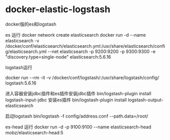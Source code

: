 # docker-elastic-logstash
docker版的es和logstash

es 运行
docker network create elasticsearch
docker run -d --name elasticsearch -v /docker/conf/elasticsearch/elasticsearch.yml:/usr/share/elasticsearch/config/elasticsearch.yml --net elasticsearch -p 9200:9200 -p 9300:9300 -e "discovery.type=single-node" elasticsearch:5.6.16

logstash运行

docker run --rm -it -v /docker/conf/logstash/:/usr/share/logstash/config/ logstash:5.6.16

进入容器安装jdbc插件和es插件安装jdbc插件
bin/logstash-plugin install logstash-input-jdbc
安装es插件
bin/logstash-plugin install logstash-output-elasticsearch

启动logstash
bin/logstash -f config/address.conf --path.data=/root/

es-head 运行
docker run -d -p 9100:9100 --name elasticsearch-head mobz/elasticsearch-head:5

